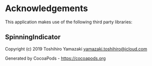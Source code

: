 # Acknowledgements
This application makes use of the following third party libraries:

## SpinningIndicator

Copyright (c) 2019 Toshihiro Yamazaki <yamazaki.toshihiro@icloud.com>

Generated by CocoaPods - https://cocoapods.org
